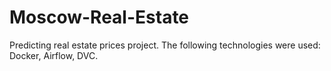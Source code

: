 # Moscow-Real-Estate
Predicting real estate prices project. The following technologies were used: Docker, Airflow, DVC.
